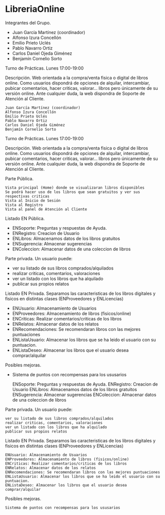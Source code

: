# LibreriaOnline

Integrantes del Grupo.

  - Juan García Martínez (coordinador) 
  - Alfonso Izura Concellón
  - Emilio Prieto Uclés
  - Pablo Navarro Ortiz
  - Carlos Daniel Ojeda Giménez
  - Benjamín Cornelio Sorto

Turno de Prácticas.
  Lunes 17:00-19:00

Descripción.
  Web orientada a la compra/venta fisica o digital de libros online. Como usuarios dispondrá de opciones de alquilar, intercambiar, pubicar comentarios, hacer criticas, valorar...   libros pero únicamente de su versión online. Ante cualquier duda, la web dispondra de Soporte de Atención al Cliente.
  
    Juan García Martínez (coordinador)
    Alfonso Izura Concellón
    Emilio Prieto Uclés
    Pablo Navarro Ortiz
    Carlos Daniel Ojeda Giménez
    Benjamín Cornelio Sorto

Turno de Prácticas. Lunes 17:00-19:00

Descripción. Web orientada a la compra/venta fisica o digital de libros online. Como usuarios dispondrá de opciones de alquilar, intercambiar, pubicar comentarios, hacer criticas, valorar... libros pero únicamente de su versión online. Ante cualquier duda, la web dispondra de Soporte de Atención al Cliente.

Parte Pública.

    Vista principal (Home) donde se visualizaran libros disponibles
    Se podrá hacer uso de los libros que sean gratuitos y ver sus respectivas criticas
    Vista al Inicio de Sesión
    Vista al Registro
    Vista al panel de Atención al Cliente

Listado EN Pública.
 - ENSoporte: Preguntas y respuestas de Ayuda.
 - ENRegistro: Creacion de Usuario
 - ENLibros: Almacenamos datos de los libros gratuitos
 - ENSugerencia: Almacenar sugerencias
 - ENColeccion: Almacenar datos de una coleccion de libros
 
Parte privada.
  Un usuario puede:
   - ver su listado de sus libros comprados/alquilados
   - realizar criticas, comentarios, valoraciones
   - ver un listado con los libros que ha alquilado
   - publicar sus propios relatos
 
Listado EN Privada.
  Separamos las caracteristicas de los libros digitales y fisicos en distintas clases (ENProveedores y ENLicencias)
  - ENUsuario: Almacenamiento de Usuarios
  - ENProveedores: Almacenamiento de libros (fisicos/online)
  - ENCriticas: Realizar comentarios/criticas de los libros
  - ENRelatos: Almacenar datos de los relatos
  - ENRecomendaciones: Se recomendaran libros con las mejores puntuaciones
  - ENListaUsuario: Almacenar los libros que se ha leido el usuario con su puntuacion. 
  - ENListaDeseo: Almacenar los libros que el usuario desea comprar/alquilar
  
Posibles mejoras.
  - Sistema de puntos con recompensas para los ususarios


    ENSoporte: Preguntas y respuestas de Ayuda.
    ENRegistro: Creacion de Usuario
    ENLibros: Almacenamos datos de los libros gratuitos
    ENSugerencia: Almacenar sugerencias
    ENColeccion: Almacenar datos de una coleccion de libros

Parte privada. Un usuario puede:

    ver su listado de sus libros comprados/alquilados
    realizar criticas, comentarios, valoraciones
    ver un listado con los libros que ha alquilado
    publicar sus propios relatos

Listado EN Privada. Separamos las caracteristicas de los libros digitales y fisicos en distintas clases (ENProveedores y ENLicencias)

    ENUsuario: Almacenamiento de Usuarios
    ENProveedores: Almacenamiento de libros (fisicos/online)
    ENCriticas: Realizar comentarios/criticas de los libros
    ENRelatos: Almacenar datos de los relatos
    ENRecomendaciones: Se recomendaran libros con las mejores puntuaciones
    ENListaUsuario: Almacenar los libros que se ha leido el usuario con su puntuacion.
    ENListaDeseo: Almacenar los libros que el usuario desea comprar/alquilar

Posibles mejoras.

    Sistema de puntos con recompensas para los ususarios
